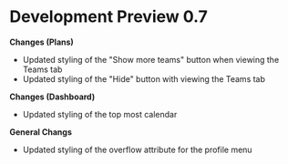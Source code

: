 # Development Preview 0.7

**Changes (Plans)**
  - Updated styling of the "Show more teams" button when viewing the Teams tab
  - Updated styling of the "Hide" button with viewing the Teams tab

**Changes (Dashboard)**
- Updated styling of the top most calendar

**General Changs**
  - Updated styling of the overflow attribute for the profile menu
